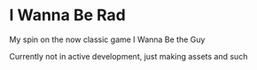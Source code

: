 # I Wanna Be Rad
My spin on the now classic game I Wanna Be the Guy

Currently not in active development, just making assets and such
